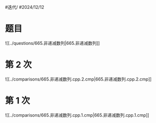 #迭代/  #2024/12/12

# 题目

![[../questions/665.非递减数列|665.非递减数列]]

# 第 2 次

![[../comparisons/665.非递减数列.cpp.2.cmp|665.非递减数列.cpp.2.cmp]]

# 第 1 次

![[../comparisons/665.非递减数列.cpp.1.cmp|665.非递减数列.cpp.1.cmp]]
